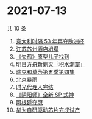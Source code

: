 # 2021-07-13

共 10 条

<!-- BEGIN -->
<!-- 最后更新时间 Tue Jul 13 2021 10:19:49 GMT+0800 (China Standard Time) -->

1. [意大利时隔 53 年再夺欧洲杯](https://www.zhihu.com/search?q=欧洲杯)
2. [江苏苏州酒店坍塌](https://www.zhihu.com/search?q=酒店坍塌)
3. [《失孤》原型儿子找到](https://www.zhihu.com/search?q=失孤)
4. [明日方舟新剿灭「积水潮窟」](https://www.zhihu.com/search?q=明日方舟)
5. [瑞克和莫蒂第五季第四集](https://www.zhihu.com/search?q=瑞克和莫蒂)
6. [北京暴雨](https://www.zhihu.com/search?q=北京暴雨)
7. [时光代理人完结](https://www.zhihu.com/search?q=时光代理人)
8. [《阴阳师》全新 SP 式神](https://www.zhihu.com/search?q=阴阳师)
9. [阿根廷夺冠](https://www.zhihu.com/search?q=阿根廷赢了)
10. [华为自研驱动芯片完成试产](https://www.zhihu.com/search?q=华为自研芯片)

<!-- END -->
